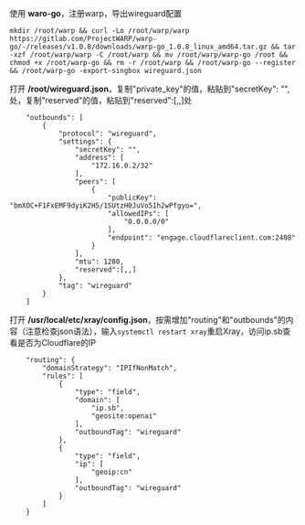 使用 **waro-go**，注册warp，导出wireguard配置

```
mkdir /root/warp && curl -Lo /root/warp/warp https://gitlab.com/ProjectWARP/warp-go/-/releases/v1.0.8/downloads/warp-go_1.0.8_linux_amd64.tar.gz && tar -xzf /root/warp/warp -C /root/warp && mv /root/warp/warp-go /root && chmod +x /root/warp-go && rm -r /root/warp && /root/warp-go --register && /root/warp-go -export-singbox wireguard.json
```

打开 **/root/wireguard.json**，复制"private_key"的值，粘贴到"secretKey": "",处，复制"reserved"的值，粘贴到"reserved":[,,]处

```
    "outbounds": [
        {
            "protocol": "wireguard",
            "settings": {
                "secretKey": "",
                "address": [
                    "172.16.0.2/32"
                ],
                "peers": [
                    {
                        "publicKey": "bmXOC+F1FxEMF9dyiK2H5/1SUtzH0JuVo51h2wPfgyo=",
                        "allowedIPs": [
                            "0.0.0.0/0"
                        ],
                        "endpoint": "engage.cloudflareclient.com:2408"
                    }
                ],
                "mtu": 1280,
                "reserved":[,,]
            },
            "tag": "wireguard"
        }
    ]
```

打开 **/usr/local/etc/xray/config.json**，按需增加"routing"和"outbounds"的内容（注意检查json语法），输入`systemctl restart xray`重启Xray，访问ip.sb查看是否为Cloudflare的IP

```
    "routing": {
        "domainStrategy": "IPIfNonMatch",
        "rules": [
            {
                "type": "field",
                "domain": [
                    "ip.sb",
                    "geosite:openai"
                ],
                "outboundTag": "wireguard"
            },
            {
                "type": "field",
                "ip": [
                    "geoip:cn"
                ],
                "outboundTag": "wireguard"
            }
        ]
    }
```
